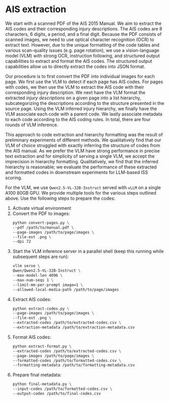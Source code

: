 # AIS extraction

We start with a scanned PDF of the AIS 2015 Manual. We aim to extract the AIS codes and their corresponding injury descriptions. The AIS codes are 8 characters, 6 digits, a period, and a final digit. Because the PDF consists of scanned images, we need to use optical character recognition (OCR) to extract text. However, due to the unique formatting of the code tables and various scan-quality issues (e.g. page rotation), we use a vision-language model (VLM) with strong OCR, instruction following, and structured output capabilities to extract and format the AIS codes. The structured output capabilities allow us to directly extract the codes into JSON format.

Our procedure is to first convert the PDF into individual images for each page. We first use the VLM to detect if each page has AIS codes. For pages with codes, we then use the VLM to extract the AIS code with their corresponding injury description. We next have the VLM format the extracted _injury descriptions_ on a given page into a list hierarchy, subcategorizing the descriptions according to the structure presented in the source page. Using the VLM inferred injury hierarchy, we finally have the VLM associate each code with a parent code. We lastly associate metadata to each code according to the AIS coding rules. In total, there are four rounds of VLM inference.

This approach to code extraction and hierarchy formatting was the result of preliminary experiments of different methods. We qualitatively find that our VLM of choice struggled with exactly inferring the structure of codes from the AIS manual. As we prefer the VLM have strong performance in precise text extraction and for simplicity of serving a single VLM, we accept the imprecision in hierarchy formatting. Qualitatively, we find that the inferred hierarchy is reasonable; we evaluate the performance of these extracted and formatted codes in downstream experiments for LLM-based ISS scoring.

For the VLM, we use `Qwen2.5-VL-32B-Instruct` served with `vLLM` on a single A100 80GB GPU. We provide multiple tools for the various steps outlined above. Use the following steps to prepare the codes:

1. Activate virtual environment
1. Convert the PDF to images:
    ```bash
    python convert-pages.py \
    --pdf /path/to/manual.pdf \
    --page-images /path/to/page/images \
    --file-ext .png \
    --dpi 72
    ```
1. Start the VLM inference server in a parallel shell (keep this running while subsequent steps are run):
    ```bash
    vllm serve \
    Qwen/Qwen2.5-VL-32B-Instruct \
    --max-model-len 4096 \
    --max-num-seqs 1 \
    --limit-mm-per-prompt image=1 \
    --allowed-local-media-path /path/to/page/images
    ```
1. Extract AIS codes:
    ```bash
    python extract-codes.py \
    --page-images /path/to/page/images \
    --file-ext .png \
    --extracted-codes /path/to/extracted-codes.csv \
    --extraction-metadata /path/to/extraction-metadata.csv
    ```
1. Format AIS codes:
    ```bash
    python extract-format.py \
    --extracted-codes /path/to/extracted-codes.csv \
    --page-images /path/to/page/images \
    --formatted-codes /path/to/formatted-codes.csv \
    --formatting-metadata /path/to/formatting-metadata.csv
    ```
1. Prepare final metadata:
    ```bash
    python final-metadata.py \
    --input-codes /path/to/formatted-codes.csv \
    --output-codes /path/to/final-codes.csv
    ```